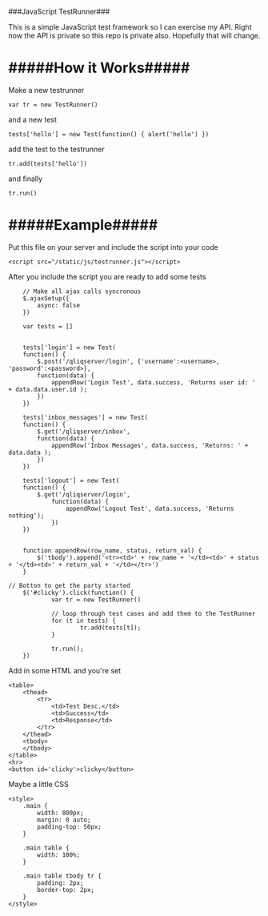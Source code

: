 ###JavaScript TestRunner###


This is a simple JavaScript test framework so I can exercise my API.  Right now the API is private so this repo is private also.  Hopefully that will change.

#####How it Works#####
=================

Make a new testrunner

    var tr = new TestRunner()

and a new test

    tests['hello'] = new Test(function() { alert('hello') })

add the test to the testrunner

    tr.add(tests['hello'])
    
and finally

    tr.run()

#####Example#####
=================
Put this file on your server and include the script into your code

    <script src="/static/js/testrunner.js"></script>
    
 After you include the script you are ready to add some tests
      
        // Make all ajax calls syncronous
        $.ajaxSetup({
            async: false
        }) 
    
        var tests = []
    
    
        tests['login'] = new Test(
        function() {
            $.post('/qliqserver/login', {'username':<username>, 'password':<password>},
            function(data) {
                appendRow('Login Test', data.success, 'Returns user id: ' + data.data.user.id );
            })
        })

        tests['inbox_messages'] = new Test( 
        function() {
            $.get('/qliqserver/inbox', 
            function(data) {
                appendRow('Inbox Messages', data.success, 'Returns: ' + data.data );
            })
        })

        tests['logout'] = new Test( 
        function() {
            $.get('/qliqserver/login', 
                function(data) {
                    appendRow('Logout Test', data.success, 'Returns nothing');
                })
        })
        
        
        function appendRow(row_name, status, return_val) {
            $('tbody').append('<tr><td>' + row_name + '</td><td>' + status + '</td><td>' + return_val + '</td></tr>')
        }
      
    // Botton to get the party started
        $('#clicky').click(function() {
                var tr = new TestRunner()

                // loop through test cases and add them to the TestRunner
                for (t in tests) {
                        tr.add(tests[t]);
                }       

                tr.run();               
        })  
            

Add in some HTML and you're set

    <table>
        <thead>
            <tr>
                <td>Test Desc.</td>
                <td>Success</td>
                <td>Response</td>
            </tr>
        </thead>
        <tbody>
        </tbody>
    </table>
    <hr>
    <button id='clicky'>clicky</button>
    
Maybe a little CSS

    <style>
        .main {
            width: 800px;
            margin: 0 auto;
            padding-top: 50px;
        }
        
        .main table {
            width: 100%;
        }
        
        .main table tbody tr {
            padding: 2px;
            border-top: 2px;
        }
    </style>
    
    
    